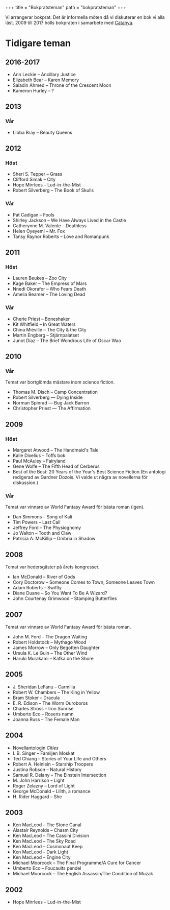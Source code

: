 +++
title = "Bokpratsteman"
path = "bokpratsteman"
+++

Vi arrangerar bokprat. Det är informella möten då vi diskuterar en bok vi
alla läst. 2009 till 2017 hölls bokpraten i samarbete med
[Catahya](https://catahya.net/).

# Tidigare teman

## 2016-2017

* Ann Leckie – Ancillary Justice 
* Elizabeth Bear – Karen Memory
* Saladin Ahmed – Throne of the Crescent Moon
* Kameron Hurley – ?

## 2013

### Vår

* Libba Bray – Beauty Queens

## 2012

### Höst

* Sheri S. Tepper – Grass
* Clifford Simak – City
* Hope Mirrlees – Lud-in-the-Mist
* Robert Silverberg – The Book of Skulls

### Vår

* Pat Cadigan – Fools
* Shirley Jackson – We Have Always Lived in the Castle
* Catherynne M. Valente – Deathless
* Helen Oyeyemi – Mr. Fox
* Tansy Raynor Roberts – Love and Romanpunk

## 2011

### Höst

* Lauren Beukes – Zoo City
* Kage Baker – The Empress of Mars
* Nnedi Okorafor – Who Fears Death
* Amelia Beamer – The Loving Dead

### Vår

* Cherie Priest – Boneshaker
* Kit Whitfield – In Great Waters
* China Miéville – The City & the City
* Martin Engberg – Stjärnpalatset
* Junot Díaz – The Brief Wondrous Life of Oscar Wao

## 2010

### Vår

Temat var bortglömda mästare inom science fiction.

* Thomas M. Disch – Camp Concentration
* Robert Silverberg — Dying Inside
* Norman Spinrad — Bug Jack Barron
* Christopher Priest — The Affirmation

## 2009

### Höst

* Margaret Atwood – The Handmaid's Tale
* Kalle Dixelius – Toffs bok
* Paul McAuley – Fairyland
* Gene Wolfe – The Fifth Head of Cerberus
* Best of the Best: 20 Years of the Year's Best Science Fiction (En antologi redigerad av Gardner Dozois. Vi valde ut några av novellerna för diskussion.)

### Vår

Temat var vinnare av World Fantasy Award för bästa roman (igen).

* Dan Simmons – Song of Kali
* Tim Powers – Last Call
* Jeffrey Ford – The Physiognomy
* Jo Walton – Tooth and Claw
* Patricia A. McKillip – Ombria in Shadow

## 2008

Temat var hedersgäster på årets kongresser.

* Ian McDonald – River of Gods
* Cory Doctorow – Someone Comes to Town, Someone Leaves Town
* Adam Roberts – Swiftly
* Diane Duane – So You Want To Be A Wizard?
* John Courtenay Grimwood – Stamping Butterflies

## 2007

Temat var vinnare av World Fantasy Award för bästa roman.

* John M. Ford – The Dragon Waiting
* Robert Holdstock – Mythago Wood
* James Morrow – Only Begotten Daughter
* Ursula K. Le Guin – The Other Wind
* Haruki Murakami – Kafka on the Shore

## 2005

* J. Sheridan LeFanu – Carmilla
* Robert W. Chambers – The King in Yellow
* Bram Stoker – Dracula
* E. R. Edison – The Worm Ouroboros
* Charles Stross – Iron Sunrise
* Umberto Eco – Rosens namn
* Joanna Russ – The Female Man

## 2004

* Novellantologin _Cities_
* I. B. Singer – Familjen Moskat
* Ted Chiang – Stories of Your Life and Others
* Robert A. Heinlein – Starship Troopers
* Justina Robson – Natural History
* Samuel R. Delany – The Einstein Intersection
* M. John Harrison – Light
* Roger Zelazny – Lord of Light
* George McDonald – Lilith, a romance
* H. Rider Haggard – She

## 2003

* Ken MacLeod – The Stone Canal
* Alastair Reynolds – Chasm City
* Ken MacLeod – The Cassini Division
* Ken MacLeod – The Sky Road
* Ken MacLeod – Cosmonaut Keep
* Ken MacLeod – Dark Light
* Ken MacLeod – Engine City
* Michael Moorcock – The Final Programme/A Cure for Cancer
* Umberto Eco – Foucaults pendel
* Michael Moorcock – The English Assassin/The Condition of Muzak

## 2002

* Hope Mirrlees – Lud-in-the-Mist
